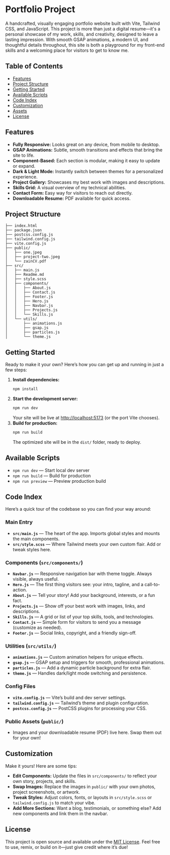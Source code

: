 # Portfolio Project

A handcrafted, visually engaging portfolio website built with Vite, Tailwind CSS, and JavaScript. This project is more than just a digital resume—it's a personal showcase of my work, skills, and creativity, designed to leave a lasting impression. With smooth GSAP animations, a modern UI, and thoughtful details throughout, this site is both a playground for my front-end skills and a welcoming place for visitors to get to know me.

## Table of Contents
- [Features](#features)
- [Project Structure](#project-structure)
- [Getting Started](#getting-started)
- [Available Scripts](#available-scripts)
- [Code Index](#code-index)
- [Customization](#customization)
- [Assets](#assets)
- [License](#license)

## Features
- **Fully Responsive:** Looks great on any device, from mobile to desktop.
- **GSAP Animations:** Subtle, smooth transitions and effects that bring the site to life.
- **Component-Based:** Each section is modular, making it easy to update or expand.
- **Dark & Light Mode:** Instantly switch between themes for a personalized experience.
- **Project Gallery:** Showcases my best work with images and descriptions.
- **Skills Grid:** A visual overview of my technical abilities.
- **Contact Form:** Easy way for visitors to reach out directly.
- **Downloadable Resume:** PDF available for quick access.

## Project Structure
```
├── index.html
├── package.json
├── postcss.config.js
├── tailwind.config.js
├── vite.config.js
├── public/
│   ├── one.jpeg
│   ├── project-two.jpeg
│   └── zainCV.pdf
├── src/
│   ├── main.js
│   ├── Readme.md
│   ├── style.scss
│   ├── components/
│   │   ├── About.js
│   │   ├── Contact.js
│   │   ├── Footer.js
│   │   ├── Hero.js
│   │   ├── Navbar.js
│   │   ├── Projects.js
│   │   └── Skills.js
│   └── utils/
│       ├── animations.js
│       ├── gsap.js
│       ├── particles.js
│       └── theme.js
```

## Getting Started
Ready to make it your own? Here’s how you can get up and running in just a few steps:

1. **Install dependencies:**
	```sh
	npm install
	```
2. **Start the development server:**
	```sh
	npm run dev
	```
	Your site will be live at [http://localhost:5173](http://localhost:5173) (or the port Vite chooses).
3. **Build for production:**
	```sh
	npm run build
	```
	The optimized site will be in the `dist/` folder, ready to deploy.

## Available Scripts
- `npm run dev` — Start local dev server
- `npm run build` — Build for production
- `npm run preview` — Preview production build

## Code Index
Here’s a quick tour of the codebase so you can find your way around:

### Main Entry
- **`src/main.js`** — The heart of the app. Imports global styles and mounts the main components.
- **`src/style.scss`** — Where Tailwind meets your own custom flair. Add or tweak styles here.

### Components (`src/components/`)
- **`Navbar.js`** — Responsive navigation bar with theme toggle. Always visible, always useful.
- **`Hero.js`** — The first thing visitors see: your intro, tagline, and a call-to-action.
- **`About.js`** — Tell your story! Add your background, interests, or a fun fact.
- **`Projects.js`** — Show off your best work with images, links, and descriptions.
- **`Skills.js`** — A grid or list of your top skills, tools, and technologies.
- **`Contact.js`** — Simple form for visitors to send you a message (customize as needed).
- **`Footer.js`** — Social links, copyright, and a friendly sign-off.

### Utilities (`src/utils/`)
- **`animations.js`** — Custom animation helpers for unique effects.
- **`gsap.js`** — GSAP setup and triggers for smooth, professional animations.
- **`particles.js`** — Add a dynamic particle background for extra flair.
- **`theme.js`** — Handles dark/light mode switching and persistence.

### Config Files
- **`vite.config.js`** — Vite’s build and dev server settings.
- **`tailwind.config.js`** — Tailwind’s theme and plugin configuration.
- **`postcss.config.js`** — PostCSS plugins for processing your CSS.

### Public Assets (`public/`)
- Images and your downloadable resume (PDF) live here. Swap them out for your own!

## Customization
Make it yours! Here are some tips:
- **Edit Components:** Update the files in `src/components/` to reflect your own story, projects, and skills.
- **Swap Images:** Replace the images in `public/` with your own photos, project screenshots, or artwork.
- **Tweak Styles:** Adjust colors, fonts, or layouts in `src/style.scss` or `tailwind.config.js` to match your vibe.
- **Add More Sections:** Want a blog, testimonials, or something else? Add new components and link them in the navbar.

## License
This project is open source and available under the [MIT License](../LICENSE). Feel free to use, remix, or build on it—just give credit where it’s due!
